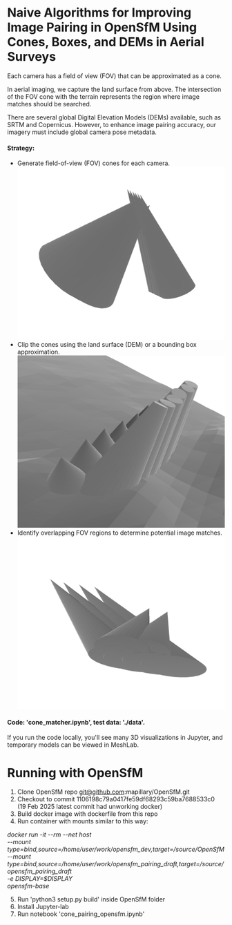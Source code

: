 # Naive Algorithms for Improving Image Pairing in OpenSfM Using Cones, Boxes, and DEMs in Aerial Surveys

Each camera has a field of view (FOV) that can be approximated as a cone.

In aerial imaging, we capture the land surface from above. The intersection of the FOV cone with the terrain represents the region where image matches should be searched.

There are several global Digital Elevation Models (DEMs) available, such as SRTM and Copernicus. However, to enhance image pairing accuracy, our imagery must include global camera pose metadata.

#### Strategy:
- Generate field-of-view (FOV) cones for each camera.
![Cones](docs/raw_cones.png)
- Clip the cones using the land surface (DEM) or a bounding box approximation.
![Clipped cones](docs/clipped_cones.png)
- Identify overlapping FOV regions to determine potential image matches.
![Matched cones](docs/matched_cones.png)

#### Code: 'cone_matcher.ipynb', test data: './data'.
If you run the code locally, you'll see many 3D visualizations in Jupyter, and temporary models can be viewed in MeshLab.

# Running with OpenSfM
1. Clone OpenSfM repo git@github.com:mapillary/OpenSfM.git
2. Checkout to commit 1106198c79a0417fe59df68293c59ba7688533c0 (19 Feb 2025 latest commit had unworking docker)
3. Build docker image with dockerfile from this repo
4. Run container with mounts similar to this way:

*docker run -it --rm --net host  \
--mount type=bind,source=/home/user/work/opensfm_dev,target=/source/OpenSfM  \
--mount type=bind,source=/home/user/work/opensfm_pairing_draft,target=/source/opensfm_pairing_draft  \
-e DISPLAY=$DISPLAY \
opensfm-base*

5. Run 'python3 setup.py build' inside OpenSfM folder
6. Install Jupyter-lab
7. Run notebook 'cone_pairing_opensfm.ipynb'